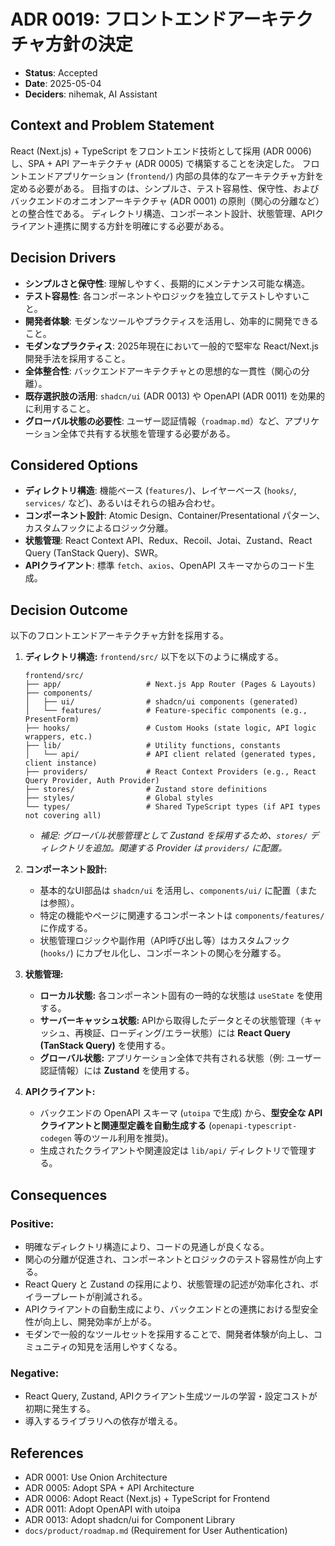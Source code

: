 # ADR 0019: フロントエンドアーキテクチャ方針の決定

*   **Status**: Accepted
*   **Date**: 2025-05-04
*   **Deciders**: nihemak, AI Assistant

## Context and Problem Statement

React (Next.js) + TypeScript をフロントエンド技術として採用 (ADR 0006) し、SPA + API アーキテクチャ (ADR 0005) で構築することを決定した。
フロントエンドアプリケーション (`frontend/`) 内部の具体的なアーキテクチャ方針を定める必要がある。
目指すのは、シンプルさ、テスト容易性、保守性、およびバックエンドのオニオンアーキテクチャ (ADR 0001) の原則（関心の分離など）との整合性である。
ディレクトリ構造、コンポーネント設計、状態管理、APIクライアント連携に関する方針を明確にする必要がある。

## Decision Drivers

*   **シンプルさと保守性**: 理解しやすく、長期的にメンテナンス可能な構造。
*   **テスト容易性**: 各コンポーネントやロジックを独立してテストしやすいこと。
*   **開発者体験**: モダンなツールやプラクティスを活用し、効率的に開発できること。
*   **モダンなプラクティス**: 2025年現在において一般的で堅牢な React/Next.js 開発手法を採用すること。
*   **全体整合性**: バックエンドアーキテクチャとの思想的な一貫性（関心の分離）。
*   **既存選択肢の活用**: `shadcn/ui` (ADR 0013) や OpenAPI (ADR 0011) を効果的に利用すること。
*   **グローバル状態の必要性**: ユーザー認証情報（`roadmap.md`）など、アプリケーション全体で共有する状態を管理する必要がある。

## Considered Options

*   **ディレクトリ構造**: 機能ベース (`features/`)、レイヤーベース (`hooks/`, `services/` など)、あるいはそれらの組み合わせ。
*   **コンポーネント設計**: Atomic Design、Container/Presentational パターン、カスタムフックによるロジック分離。
*   **状態管理**: React Context API、Redux、Recoil、Jotai、Zustand、React Query (TanStack Query)、SWR。
*   **APIクライアント**: 標準 `fetch`、`axios`、OpenAPI スキーマからのコード生成。

## Decision Outcome

以下のフロントエンドアーキテクチャ方針を採用する。

1.  **ディレクトリ構造:** `frontend/src/` 以下を以下のように構成する。
    ```
    frontend/src/
    ├── app/                   # Next.js App Router (Pages & Layouts)
    ├── components/
    │   ├── ui/                # shadcn/ui components (generated)
    │   └── features/          # Feature-specific components (e.g., PresentForm)
    ├── hooks/                 # Custom Hooks (state logic, API logic wrappers, etc.)
    ├── lib/                   # Utility functions, constants
    │   └── api/               # API client related (generated types, client instance)
    ├── providers/             # React Context Providers (e.g., React Query Provider, Auth Provider)
    ├── stores/                # Zustand store definitions
    ├── styles/                # Global styles
    └── types/                 # Shared TypeScript types (if API types not covering all)
    ```
    *   *補足: グローバル状態管理として Zustand を採用するため、`stores/` ディレクトリを追加。関連する Provider は `providers/` に配置。*

2.  **コンポーネント設計:**
    *   基本的なUI部品は `shadcn/ui` を活用し、`components/ui/` に配置（または参照）。
    *   特定の機能やページに関連するコンポーネントは `components/features/` に作成する。
    *   状態管理ロジックや副作用（API呼び出し等）はカスタムフック (`hooks/`) にカプセル化し、コンポーネントの関心を分離する。

3.  **状態管理:**
    *   **ローカル状態:** 各コンポーネント固有の一時的な状態は `useState` を使用する。
    *   **サーバーキャッシュ状態:** APIから取得したデータとその状態管理（キャッシュ、再検証、ローディング/エラー状態）には **React Query (TanStack Query)** を使用する。
    *   **グローバル状態:** アプリケーション全体で共有される状態（例: ユーザー認証情報）には **Zustand** を使用する。

4.  **APIクライアント:**
    *   バックエンドの OpenAPI スキーマ (`utoipa` で生成) から、**型安全な API クライアントと関連型定義を自動生成する** (`openapi-typescript-codegen` 等のツール利用を推奨)。
    *   生成されたクライアントや関連設定は `lib/api/` ディレクトリで管理する。

## Consequences

### Positive:
*   明確なディレクトリ構造により、コードの見通しが良くなる。
*   関心の分離が促進され、コンポーネントとロジックのテスト容易性が向上する。
*   React Query と Zustand の採用により、状態管理の記述が効率化され、ボイラープレートが削減される。
*   APIクライアントの自動生成により、バックエンドとの連携における型安全性が向上し、開発効率が上がる。
*   モダンで一般的なツールセットを採用することで、開発者体験が向上し、コミュニティの知見を活用しやすくなる。

### Negative:
*   React Query, Zustand, APIクライアント生成ツールの学習・設定コストが初期に発生する。
*   導入するライブラリへの依存が増える。

## References

*   ADR 0001: Use Onion Architecture
*   ADR 0005: Adopt SPA + API Architecture
*   ADR 0006: Adopt React (Next.js) + TypeScript for Frontend
*   ADR 0011: Adopt OpenAPI with utoipa
*   ADR 0013: Adopt shadcn/ui for Component Library
*   `docs/product/roadmap.md` (Requirement for User Authentication) 